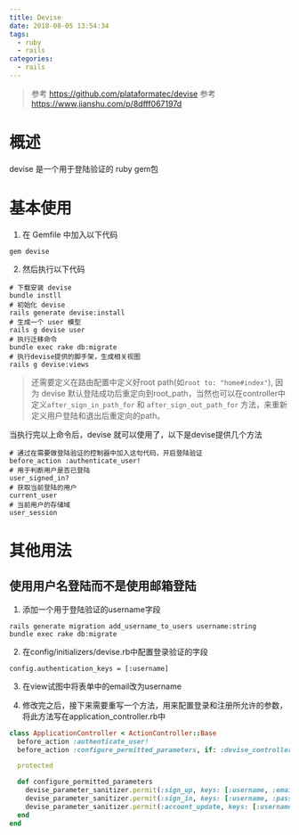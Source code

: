 ```yaml
---
title: Devise
date: 2018-08-05 13:54:34
tags:
  - ruby
  - rails
categories:
  - rails
---
```


>参考 https://github.com/plataformatec/devise
>参考 https://www.jianshu.com/p/8dfff067197d

# 概述

devise 是一个用于登陆验证的 ruby gem包

# 基本使用
1. 在 Gemfile 中加入以下代码
```
gem devise
```

2. 然后执行以下代码
```
# 下载安装 devise
bundle instll
# 初始化 devise
rails generate devise:install
# 生成一个 user 模型
rails g devise user
# 执行迁移命令
bundle exec rake db:migrate
# 执行devise提供的脚手架，生成相关视图
rails g devise:views
```

> 还需要定义在路由配置中定义好root path(如`root to: "home#index"`), 因为 devise 默认登陆成功后重定向到root_path，当然也可以在controller中定义`after_sign_in_path_for` 和 `after_sign_out_path_for` 方法，来重新定义用户登陆和退出后重定向的path。

当执行完以上命令后，devise 就可以使用了，以下是devise提供几个方法
```
# 通过在需要做登陆验证的控制器中加入这句代码，开启登陆验证
before_action :authenticate_user!
# 用于判断用户是否已登陆
user_signed_in?
# 获取当前登陆的用户
current_user
# 当前用户的存储域
user_session
```

# 其他用法

## 使用用户名登陆而不是使用邮箱登陆

1. 添加一个用于登陆验证的username字段
```
rails generate migration add_username_to_users username:string
bundle exec rake db:migrate
```

2. 在config/initializers/devise.rb中配置登录验证的字段
```
config.authentication_keys = [:username]
```

3. 在view试图中将表单中的email改为username

4. 修改完之后，接下来需要重写一个方法，用来配置登录和注册所允许的参数，将此方法写在application_controller.rb中
```ruby
class ApplicationController < ActionController::Base
  before_action :authenticate_user!
  before_action :configure_permitted_parameters, if: :devise_controller?

  protected

  def configure_permitted_parameters
    devise_parameter_sanitizer.permit(:sign_up, keys: [:username, :email, :password, :password_confirmation, :remember_me])
    devise_parameter_sanitizer.permit(:sign_in, keys: [:username, :password, :remember_me])
    devise_parameter_sanitizer.permit(:account_update, keys: [:username, :password, :password_confirmation, :current_password])
  end
end
```
